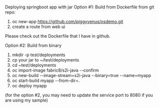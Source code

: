 Deploying springboot app with jar
Option #1: Build from Dockerfile from git repo:

1. oc new-app https://github.com/piggyvenus/osdemo.git
2. create a route from web ui

Please check out the Dockerfile that I have in github.

Option #2: Build from binary

1. mkdir -p test/deployments
2. cp your jar to ~/test/deployments
3. cd ~test/deployments
4.  oc import-image fabric8/s2i-java --confirm
5. oc new-build --image-stream=s2i-java --binary=true --name=myapp
6.  oc start-build myapp --from-dir=.
7. oc deploy myapp

(for the option #2, you may need to update the service port to 8080 if you are using my sample)


